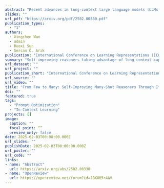 ```yaml
---
abstract: "Recent advances in long-context large language models (LLMs) have led to the emerging paradigm of many-shot in-context learning (ICL), where it is observed that scaling many more demonstrating examples beyond the conventional few-shot setup in the context can lead to performance benefits. However, despite its promise, it is unclear what aspects dominate the benefits and whether simply scaling to more examples is the most effective way of improving many-shot ICL. In this work, we first provide an analysis of the factors driving many-shot ICL, and we find that 1) many-shot performance can still be attributed to often a few disproportionately influential examples and 2) identifying such influential examples ('optimize') and using them as demonstrations to regenerate new examples ('generate') can lead to further improvements. Inspired by the findings, we propose BRIDGE, an algorithm that alternates between the optimize step with Bayesian optimization to discover the influential sets of examples and the generate step to reuse this set to expand the reasoning paths of the examples back to the many-shot regime automatically. On Gemini, Claude, and Mistral LLMs of different sizes, we show that BRIDGE to significant improvements across a diverse set of tasks, including symbolic reasoning, numerical reasoning, and code generation."
slides: ""
url_pdf: "https://arxiv.org/pdf/2502.00330.pdf"
publication_types:
  - "1"
authors:
  - Xingchen Wan
  - admin
  - Ruoxi Sun
  - Sercan Ö. Arık
publication: "International Conference on Learning Representations (ICLR)"
summary: "Self-improving reasoners taking advantage of long-context capabilities (ICLR 2025)"
url_dataset: ""
url_project: ""
publication_short: "International Conference on Learning Representations (ICLR)"
url_source: ""
url_video: ""
title: "From Few to Many: Self-Improving Many-Shot Reasoners Through Iterative Optimization and Generation"
doi: ""
featured: true
tags: 
  - "Prompt Optimization"
  - "In-Context Learning"
projects: []
image:
  caption: ""
  focal_point: “”
  preview_only: false
date: 2025-02-03T00:00:00.000Z
url_slides: ""
publishDate: 2025-02-03T00:00:00.000Z
url_poster: ""
url_code: ""
links:
- name: "Abstract"
  url: https://arxiv.org/abs/2502.00330
- name: "OpenReview"
  url: https://openreview.net/forum?id=JBXO05r4AV
---
```

